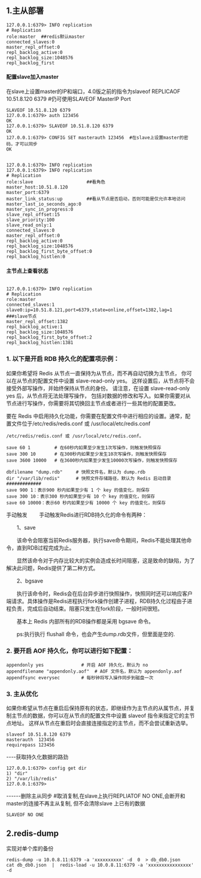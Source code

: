## 1.主从部署
```shell
127.0.0.1:6379> INFO replication
# Replication
role:master  ##redis默认master
connected_slaves:0
master_repl_offset:0
repl_backlog_active:0
repl_backlog_size:1048576
repl_backlog_first
```

#### 配置slave加入master 
在slave上设置master的IP和端口，4.0版之前的指令为slaveof 
REPLICAOF 10.51.8.120 6379  #仍可使用SLAVEOF MasterIP Port
```shell
SLAVEOF 10.51.8.120 6379
127.0.0.1:6379> auth 123456
OK
127.0.0.1:6379> SLAVEOF 10.51.8.120 6379 
OK
127.0.0.1:6379> CONFIG SET masterauth 123456  #在slave上设置master的密码，才可以同步
OK


127.0.0.1:6379> INFO replication
127.0.0.1:6379> INFO replication
# Replication
role:slave                    ##看角色
master_host:10.51.8.120
master_port:6379
master_link_status:up         ##看从节点是否启动，否则可能是仅允许本地访问
master_last_io_seconds_ago:0
master_sync_in_progress:0
slave_repl_offset:15
slave_priority:100
slave_read_only:1
connected_slaves:0
master_repl_offset:0
repl_backlog_active:0
repl_backlog_size:1048576
repl_backlog_first_byte_offset:0
repl_backlog_histlen:0
```
#### 主节点上查看状态
```shell

127.0.0.1:6379> INFO replication
# Replication
role:master
connected_slaves:1
slave0:ip=10.51.8.121,port=6379,state=online,offset=1382,lag=1  ###slave节点
master_repl_offset:1382
repl_backlog_active:1
repl_backlog_size:1048576
repl_backlog_first_byte_offset:2
repl_backlog_histlen:1381
```




### 1. 以下是开启 RDB 持久化的配置项示例：
如果你希望将 Redis 从节点一直保持为从节点，而不再自动切换为主节点，
你可以在从节点的配置文件中设置 slave-read-only yes。
这样设置后，从节点将不会接受外部写操作，并始终保持从节点的身份。
请注意，在设置 slave-read-only yes 后，从节点将无法处理写操作，
包括对数据的修改和写入。如果你需要对从节点进行写操作，你需要将其切换回主节点或者进行一些其他的配置更改。


要在 Redis 中启用持久化功能，你需要在配置文件中进行相应的设置。通常，配置文件位于/etc/redis/redis.conf 或 /usr/local/etc/redis.conf
```shell
/etc/redis/redis.conf 或 /usr/local/etc/redis.conf。

save 60 1         # 在60秒内如果至少发生1次写操作，则触发快照保存
save 300 10       # 在300秒内如果至少发生10次写操作，则触发快照保存
save 3600 10000   # 在3600秒内如果至少发生10000次写操作，则触发快照保存

dbfilename "dump.rdb"     # 快照文件名，默认为 dump.rdb
dir "/var/lib/redis"      # 快照文件存储路径，默认为 Redis 启动目录
#############
save 900 1：表示900 秒内如果至少有 1 个 key 的值变化，则保存
save 300 10：表示300 秒内如果至少有 10 个 key 的值变化，则保存
save 60 10000：表示60 秒内如果至少有 10000 个 key 的值变化，则保存
```
手动触发
　　手动触发Redis进行RDB持久化的命令有两种：

　　1、save

　　该命令会阻塞当前Redis服务器，执行save命令期间，Redis不能处理其他命令，直到RDB过程完成为止。

　　显然该命令对于内存比较大的实例会造成长时间阻塞，这是致命的缺陷，为了解决此问题，Redis提供了第二种方式。

　　2、bgsave

　　执行该命令时，Redis会在后台异步进行快照操作，快照同时还可以响应客户端请求。具体操作是Redis进程执行fork操作创建子进程，RDB持久化过程由子进程负责，完成后自动结束。阻塞只发生在fork阶段，一般时间很短。

　　基本上 Redis 内部所有的RDB操作都是采用 bgsave 命令。

　　ps:执行执行 flushall 命令，也会产生dump.rdb文件，但里面是空的.



### 2. 要开启 AOF 持久化，你可以进行如下配置：
```shell
appendonly yes              # 开启 AOF 持久化，默认为 no
appendfilename "appendonly.aof"  # AOF 文件名，默认为 appendonly.aof
appendfsync everysec        # 每秒钟将写入操作同步到磁盘一次
```
### 3. 主从优化
如果你希望从节点在重启后保持原有的状态，即继续作为主节点的从属节点，并复制主节点的数据，你可以在从节点的配置文件中设置 slaveof 指令来指定它的主节点地址。
这样从节点在重启时会直接连接指定的主节点，而不会尝试重新选举。

```shell
slaveof 10.51.8.120 6379
masterauth  123456
requirepass 123456
```


----获取持久化数据的路劲
```shell
127.0.0.1:6379> config get dir
1) "dir"
2) "/var/lib/redis"
127.0.0.1:6379> 
```



------删除主从同步
#取消复制,在slave上执行REPLIATOF NO ONE,会断开和master的连接不再主从复制, 但不会清除slave
上已有的数据
```shell
SLAVEOF NO ONE
```


## 2.redis-dump

实现对单个库的备份
```shell
redis-dump -u 10.0.8.11:6379 -a 'xxxxxxxxxx' -d  0  > db_db0.json
cat db_db0.json  |  redis-load -u 10.0.8.11:6379 -a 'xxxxxxxxxxxxxxxx' -d 
```